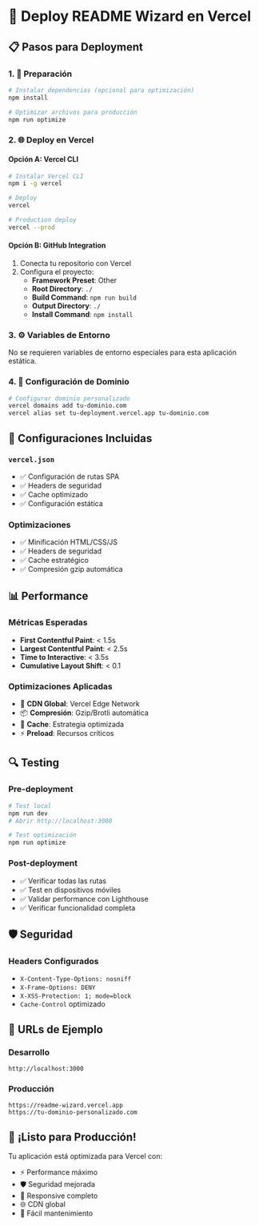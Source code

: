 # 🚀 Deploy README Wizard en Vercel

## 📋 Pasos para Deployment

### 1. 🔧 Preparación

```bash
# Instalar dependencias (opcional para optimización)
npm install

# Optimizar archivos para producción
npm run optimize
```

### 2. 🌐 Deploy en Vercel

#### Opción A: Vercel CLI
```bash
# Instalar Vercel CLI
npm i -g vercel

# Deploy
vercel

# Production deploy
vercel --prod
```

#### Opción B: GitHub Integration
1. Conecta tu repositorio con Vercel
2. Configura el proyecto:
   - **Framework Preset**: Other
   - **Root Directory**: `./`
   - **Build Command**: `npm run build`
   - **Output Directory**: `./`
   - **Install Command**: `npm install`

### 3. ⚙️ Variables de Entorno

No se requieren variables de entorno especiales para esta aplicación estática.

### 4. 🎯 Configuración de Dominio

```bash
# Configurar dominio personalizado
vercel domains add tu-dominio.com
vercel alias set tu-deployment.vercel.app tu-dominio.com
```

## 🔧 Configuraciones Incluidas

### `vercel.json`
- ✅ Configuración de rutas SPA
- ✅ Headers de seguridad
- ✅ Cache optimizado
- ✅ Configuración estática

### Optimizaciones
- ✅ Minificación HTML/CSS/JS
- ✅ Headers de seguridad
- ✅ Cache estratégico
- ✅ Compresión gzip automática

## 📊 Performance

### Métricas Esperadas
- **First Contentful Paint**: < 1.5s
- **Largest Contentful Paint**: < 2.5s
- **Time to Interactive**: < 3.5s
- **Cumulative Layout Shift**: < 0.1

### Optimizaciones Aplicadas
- 🚀 **CDN Global**: Vercel Edge Network
- 📦 **Compresión**: Gzip/Brotli automática
- 🎯 **Cache**: Estrategia optimizada
- ⚡ **Preload**: Recursos críticos

## 🔍 Testing

### Pre-deployment
```bash
# Test local
npm run dev
# Abrir http://localhost:3000

# Test optimización
npm run optimize
```

### Post-deployment
- ✅ Verificar todas las rutas
- ✅ Test en dispositivos móviles
- ✅ Validar performance con Lighthouse
- ✅ Verificar funcionalidad completa

## 🛡️ Seguridad

### Headers Configurados
- `X-Content-Type-Options: nosniff`
- `X-Frame-Options: DENY`
- `X-XSS-Protection: 1; mode=block`
- `Cache-Control` optimizado

## 📱 URLs de Ejemplo

### Desarrollo
```
http://localhost:3000
```

### Producción
```
https://readme-wizard.vercel.app
https://tu-dominio-personalizado.com
```

## 🎉 ¡Listo para Producción!

Tu aplicación está optimizada para Vercel con:
- ⚡ Performance máximo
- 🛡️ Seguridad mejorada
- 📱 Responsive completo
- 🌐 CDN global
- 🔧 Fácil mantenimiento
